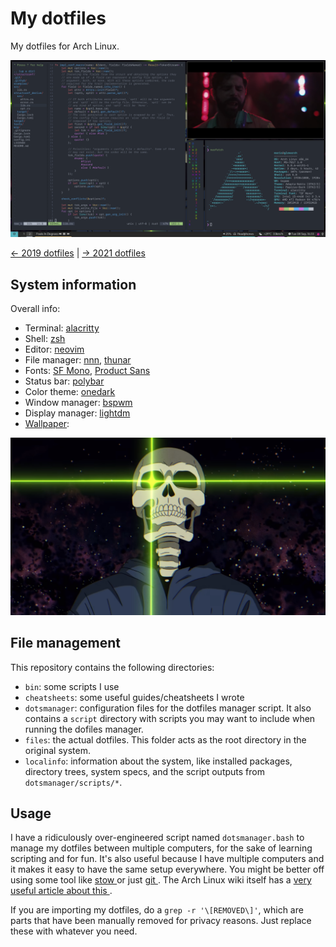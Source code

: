 # My dotfiles

My dotfiles for Arch Linux.

![screenshot](screenshot.png)

[← 2019 dotfiles](https://github.com/marioortizmanero/dotfiles-2019) |
[→ 2021 dotfiles](https://github.com/marioortizmanero/dotfiles-2021)

## System information

Overall info:

* Terminal: [alacritty](https://github.com/alacritty/alacritty)
* Shell: [zsh](https://wiki.archlinux.org/index.php/zsh)
* Editor: [neovim](https://neovim.io/)
* File manager: [nnn](https://github.com/jarun/nnn), [thunar](https://wiki.archlinux.org/index.php/Thunar)
* Fonts: [SF Mono](https://github.com/supercomputra/SF-Mono-Font), [Product Sans](https://befonts.com/product-sans-font.html)
* Status bar: [polybar](https://github.com/polybar/polybar)
* Color theme: [onedark](https://github.com/joshdick/onedark.vim)
* Window manager: [bspwm](https://github.com/baskerville/bspwm)
* Display manager: [lightdm](https://wiki.archlinux.org/index.php/LightDM)
* [Wallpaper](https://www.youtube.com/watch?v=9CAz_vvsK9M):

![wallpaper](./wallpaper.png)

## File management

This repository contains the following directories:

* `bin`: some scripts I use
* `cheatsheets`: some useful guides/cheatsheets I wrote
* `dotsmanager`: configuration files for the dotfiles manager script. It also
contains a `script` directory with scripts you may want to include when
running the dofiles manager.
* `files`: the actual dotfiles. This folder acts as the root directory in the
original system.
* `localinfo`: information about the system, like installed packages,
directory trees, system specs, and the script outputs from
`dotsmanager/scripts/*`.

## Usage

I have a ridiculously over-engineered script named `dotsmanager.bash` to
manage my dotfiles between multiple computers, for the sake of learning
scripting and for fun. It's also useful because I have multiple computers and
it makes it easy to have the same setup everywhere. You might be better off
using some tool like [stow
](https://alexpearce.me/2016/02/managing-dotfiles-with-stow/) or just [git
](https://link.medium.com/iNwwQ5EXw9). The Arch Linux wiki itself has a
[very useful article about this
](https://wiki.archlinux.org/index.php/Dotfiles).

If you are importing my dotfiles, do a `grep -r '\[REMOVED\]'`, which are parts
that have been manually removed for privacy reasons. Just replace these with
whatever you need.
